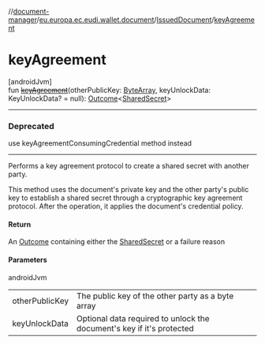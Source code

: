 //[document-manager](../../../index.md)/[eu.europa.ec.eudi.wallet.document](../index.md)/[IssuedDocument](index.md)/[keyAgreement](key-agreement.md)

# keyAgreement

[androidJvm]\
fun [~~keyAgreement~~](key-agreement.md)(otherPublicKey: [ByteArray](https://kotlinlang.org/api/latest/jvm/stdlib/kotlin-stdlib/kotlin/-byte-array/index.html), keyUnlockData: KeyUnlockData? = null): [Outcome](../-outcome/index.md)&lt;[SharedSecret](../-shared-secret/index.md)&gt;

---

### Deprecated

use keyAgreementConsumingCredential method instead

---

Performs a key agreement protocol to create a shared secret with another party.

This method uses the document's private key and the other party's public key to establish a shared secret through a cryptographic key agreement protocol. After the operation, it applies the document's credential policy.

#### Return

An [Outcome](../-outcome/index.md) containing either the [SharedSecret](../-shared-secret/index.md) or a failure reason

#### Parameters

androidJvm

| | |
|---|---|
| otherPublicKey | The public key of the other party as a byte array |
| keyUnlockData | Optional data required to unlock the document's key if it's protected |
